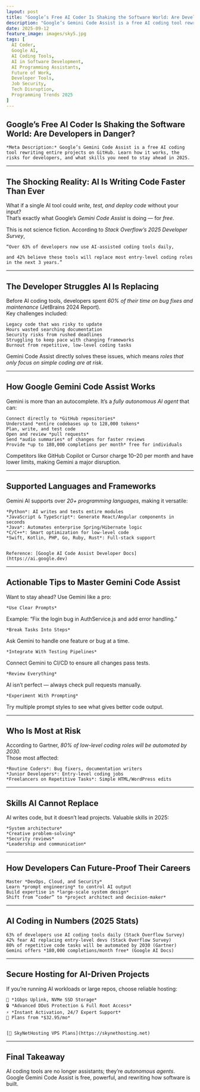 ```yaml
---
layout: post
title: "Google’s Free AI Coder Is Shaking the Software World: Are Developers in Danger?"
description: "Google’s Gemini Code Assist is a free AI coding tool rewriting entire projects on GitHub. Learn how it works, the risks for developers, and what skills you need to stay ahead in 2025"
date: 2025-09-12
feature_image: images/sky5.jpg
tags: [
  AI Coder,
  Google AI,
  AI Coding Tools,
  AI in Software Development,
  AI Programming Assistants,
  Future of Work,
  Developer Tools,
  Job Security,
  Tech Disruption,
  Programming Trends 2025
]
---
```

## Google’s Free AI Coder Is Shaking the Software World: Are Developers in Danger?

    *Meta Description:* Google’s Gemini Code Assist is a free AI coding tool rewriting entire projects on GitHub. Learn how it works, the risks for developers, and what skills you need to stay ahead in 2025. 


---

## The Shocking Reality: AI Is Writing Code Faster Than Ever  
What if a single AI tool could *write, test, and deploy code* without your input?  
That’s exactly what Google’s *Gemini Code Assist* is doing — for *free*.  

This is not science fiction. According to *Stack Overflow’s 2025 Developer Survey*,  

    “Over 63% of developers now use AI-assisted coding tools daily, 

    and 42% believe these tools will replace most entry-level coding roles in the next 3 years.” 


---

## The Developer Struggles AI Is Replacing  
Before AI coding tools, developers spent *60% of their time on bug fixes and maintenance* (JetBrains 2024 Report).  
Key challenges included:  

    Legacy code that was risky to update
    Hours wasted searching documentation
    Security risks from rushed deadlines
    Struggling to keep pace with changing frameworks
    Burnout from repetitive, low-level coding tasks


Gemini Code Assist directly solves these issues, which means *roles that only focus on simple coding are at risk*.

---

## How Google Gemini Code Assist Works  
Gemini is more than an autocomplete. It’s a *fully autonomous AI agent* that can:  

    Connect directly to *GitHub repositories*
    Understand *entire codebases up to 128,000 tokens*
    Plan, write, and test code
    Open and review *pull requests*
    Send *audio summaries* of changes for faster reviews
    Provide *up to 180,000 completions per month* free for individuals


Competitors like GitHub Copilot or Cursor charge $10–$20 per month and have lower limits, making Gemini a major disruption.

---

## Supported Languages and Frameworks  
Gemini AI supports over *20+ programming languages*, making it versatile:  

    *Python*: AI writes and tests entire modules
    *JavaScript & TypeScript*: Generate React/Angular components in seconds
    *Java*: Automates enterprise Spring/Hibernate logic
    *C/C++*: Smart optimization for low-level code
    *Swift, Kotlin, PHP, Go, Ruby, Rust*: Full-stack support


    Reference: [Google AI Code Assist Developer Docs](https://ai.google.dev) 


---

## Actionable Tips to Master Gemini Code Assist  
Want to stay ahead? Use Gemini like a pro:  

    *Use Clear Prompts*

   Example: “Fix the login bug in AuthService.js and add error handling.”  

    *Break Tasks Into Steps*

   Ask Gemini to handle one feature or bug at a time.  

    *Integrate With Testing Pipelines*

   Connect Gemini to CI/CD to ensure all changes pass tests.  

    *Review Everything*

   AI isn’t perfect — always check pull requests manually.  

    *Experiment With Prompting*

   Try multiple prompt styles to see what gives better code output.  

---

## Who Is Most at Risk  
According to Gartner, *80% of low-level coding roles will be automated by 2030*.  
Those most affected:  

    *Routine Coders*: Bug fixers, documentation writers
    *Junior Developers*: Entry-level coding jobs
    *Freelancers on Repetitive Tasks*: Simple HTML/WordPress edits


---

## Skills AI Cannot Replace  
AI writes code, but it doesn’t lead projects. Valuable skills in 2025:  

    *System architecture*
    *Creative problem-solving*
    *Security reviews*
    *Leadership and communication*


---

## How Developers Can Future-Proof Their Careers  

    Master *DevOps, Cloud, and Security*
    Learn *prompt engineering* to control AI output
    Build expertise in *large-scale system design*
    Shift from “coder” to *project architect and decision-maker*


---

## AI Coding in Numbers (2025 Stats)  

    63% of developers use AI coding tools daily (Stack Overflow Survey)
    42% fear AI replacing entry-level devs (Stack Overflow Survey)
    80% of repetitive code tasks will be automated by 2030 (Gartner)
    Gemini offers *180,000 completions/month free* (Google AI Docs)


---

## Secure Hosting for AI-Driven Projects  
If you’re running AI workloads or large repos, choose reliable hosting:  

    🚀 *1Gbps Uplink, NVMe SSD Storage*
    🔒 *Advanced DDoS Protection & Full Root Access*
    ⚡ *Instant Activation, 24/7 Expert Support*
    🎯 Plans from *$32.95/mo*


    [🔗 SkyNetHosting VPS Plans](https://skynethosting.net) 


---

## Final Takeaway  
AI coding tools are no longer assistants; they’re *autonomous agents*.  
Google Gemini Code Assist is free, powerful, and rewriting how software is built.  



